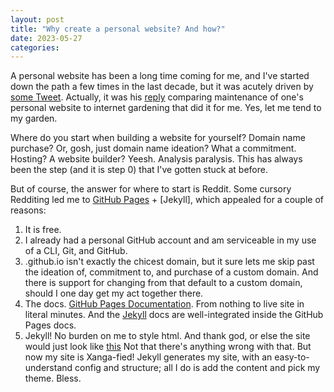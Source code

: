 ```yaml
---
layout: post
title: "Why create a personal website? And how?"
date: 2023-05-27 
categories: 
---
```

A personal website has been a long time coming for me, and I've started down the path a few times in the last decade, but it was acutely driven by [some Tweet](https://twitter.com/nabeelqu/status/1662472627829739520?s=20). Actually, it was his [reply](https://twitter.com/nabeelqu/status/1662503299797643266) comparing maintenance of one's personal website to internet gardening that did it for me. Yes, let me tend to my garden.

Where do you start when building a website for yourself? Domain name purchase? Or, gosh, just domain name ideation? What a commitment. Hosting? A website builder? 
Yeesh. Analysis paralysis. This has always been the step (and it is step 0) that I've gotten stuck at before.

But of course, the answer for where to start is Reddit.
Some cursory Redditing led me to [GitHub Pages](https://docs.github.com/en/pages) + [Jekyll], which appealed for a couple of reasons:
1. It is free.
2. I already had a personal GitHub account and am serviceable in my use of a CLI, Git, and GitHub.
3. <username>.github.io isn't exactly the chicest domain, but it sure lets me skip past the ideation of, commitment to, and purchase of a custom domain. And there is support for changing from that default to a custom domain, should I one day get my act together there.
4. The docs. [GitHub Pages Documentation](https://docs.github.com/en/pages). From nothing to live site in literal minutes. And the [Jekyll](https://jekyllrb.com/docs/) docs are well-integrated inside the GitHub Pages docs.  
5. Jekyll! No burden on me to style html. And thank god, or else the site would just look like [this](http://motherfuckingwebsite.com/) Not that there's anything wrong with that. But now my site is Xanga-fied! Jekyll generates my site, with an easy-to-understand config and structure; all I do is add the content and pick my theme. Bless. 